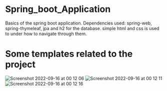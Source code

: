 # Spring_boot_Application
Basics of the spring boot application.
Dependencies used: spring-web, spring-thymeleaf, jpa and h2 for the database.
simple html and css is used to under how to navigate through them.

# Some templates related to the project

![Screenshot 2022-09-16 at 00 12 06](https://user-images.githubusercontent.com/46001681/190485210-7517f531-e9bc-4e8a-985e-a63f162e241c.jpg)
![Screenshot 2022-09-16 at 00 12 11](https://user-images.githubusercontent.com/46001681/190485220-74e5b0ff-bda3-4be1-8487-f26560c568e9.jpg)
![Screenshot 2022-09-16 at 00 12 16](https://user-images.githubusercontent.com/46001681/190485227-070fb057-46d8-446d-9670-5b4821a075d5.jpg)
